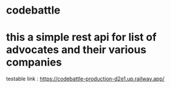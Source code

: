 # codebattle

# this a simple rest api for list of advocates and their various companies
testable link : https://codebattle-production-d2e1.up.railway.app/

